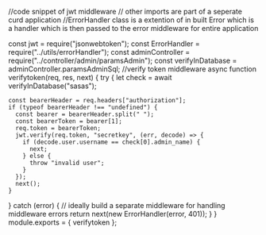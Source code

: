 //code snippet of jwt middleware
// other imports are part of a seperate curd application 
//ErrorHandler class is a extention of in built Error which is a handler which is then passed to the error middleware for entire application

const jwt = require("jsonwebtoken");
const ErrorHandler = require("../utils/errorHandler");
const adminController = require("../controller/admin/paramsAdmin");
const verifyInDatabase = adminController.paramsAdminSql;
//verify token middleware
async function verifytoken(req, res, next) {
  try {
    let check = await verifyInDatabase("sasas");

    const bearerHeader = req.headers["authorization"];
    if (typeof bearerHeader !== "undefined") {
      const bearer = bearerHeader.split(" ");
      const bearerToken = bearer[1];
      req.token = bearerToken;
      jwt.verify(req.token, "secretkey", (err, decode) => {
        if (decode.user.username == check[0].admin_name) {
          next;
        } else {
          throw "invalid user";
        }
      });
      next();
    }
  } catch (error) {
    // ideally build a separate middleware for handling middleware errors
    return next(new ErrorHandler(error, 401));
  }
}
module.exports = { verifytoken };
